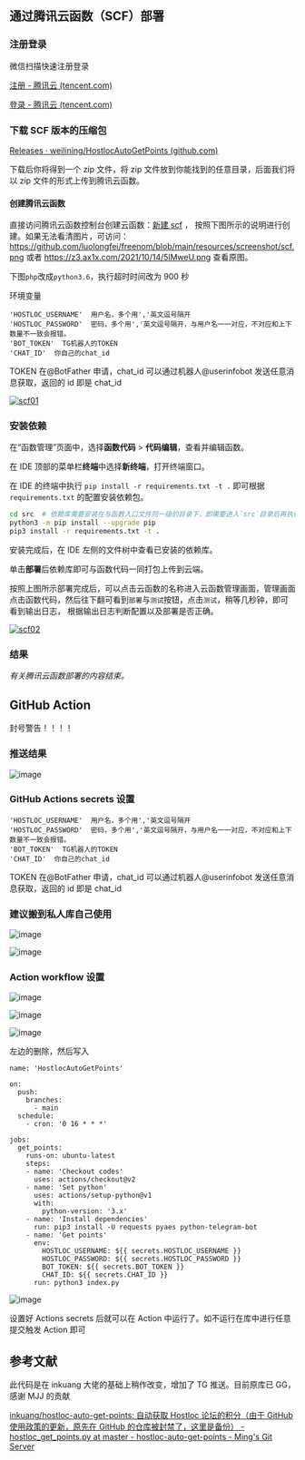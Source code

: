 ## 通过腾讯云函数（SCF）部署

### 注册登录

微信扫描快速注册登录

[注册 - 腾讯云 (tencent.com)](https://cloud.tencent.com/register)

[登录 - 腾讯云 (tencent.com)](https://cloud.tencent.com/login)

### 下载 SCF 版本的压缩包

[Releases · weilining/HostlocAutoGetPoints (github.com)](https://github.com/weilining/HostlocAutoGetPoints/releases)

下载后你将得到一个 zip 文件，将 zip 文件放到你能找到的任意目录，后面我们将以 zip 文件的形式上传到腾讯云函数。

#### 创建腾讯云函数

直接访问腾讯云函数控制台创建云函数：[新建 scf](https://console.cloud.tencent.com/scf/list-create) ， 按照下图所示的说明进行创建。如果无法看清图片，可访问： https://github.com/luolongfei/freenom/blob/main/resources/screenshot/scf.png 或者 https://z3.ax1x.com/2021/10/14/5lMweU.png 查看原图。

下图`php`改成`python3.6`，执行超时时间改为 900 秒

环境变量

```
'HOSTLOC_USERNAME'  用户名，多个用','英文逗号隔开
'HOSTLOC_PASSWORD'  密码，多个用','英文逗号隔开，与用户名一一对应，不对应和上下数量不一致会报错。
'BOT_TOKEN'  TG机器人的TOKEN
'CHAT_ID'  你自己的chat_id
```

TOKEN 在@BotFather 申请，chat_id 可以通过机器人@userinfobot 发送任意消息获取，返回的 id 即是 chat_id

[![scf01](https://camo.githubusercontent.com/3d69e3543159f7113e01343bd78b09829f92bfc51458be894136a97a40f82bc6/68747470733a2f2f7a332e617831782e636f6d2f323032312f31302f31342f356c4d7765552e706e67)](https://z3.ax1x.com/2021/10/14/5lMweU.png)

### 安装依赖

在“函数管理”页面中，选择**函数代码** > **代码编辑**，查看并编辑函数。

在 IDE 顶部的菜单栏**终端**中选择**新终端**，打开终端窗口。

在 IDE 的终端中执行 `pip install -r requirements.txt -t .` 即可根据 `requirements.txt` 的配置安装依赖包。

```bash
cd src  # 依赖库需要安装在与函数入口文件同一级的目录下，即需要进入`src`目录后再执行依赖安装操作。
python3 -m pip install --upgrade pip
pip3 install -r requirements.txt -t .
```

安装完成后，在 IDE 左侧的文件树中查看已安装的依赖库。

单击**部署**后依赖库即可与函数代码一同打包上传到云端。

按照上图所示部署完成后，可以点击云函数的名称进入云函数管理画面，管理画面点击函数代码，然后往下翻可看到`部署`与`测试`按钮，点击`测试`，稍等几秒钟，即可看到输出日志， 根据输出日志判断配置以及部署是否正确。

[![scf02](https://camo.githubusercontent.com/5430efa8d5a6b8b3f7151738b7345e3763eac5b916153e4690f863b317b8ccb4/68747470733a2f2f7a332e617831782e636f6d2f323032312f31302f31342f356c336f48662e706e67)](https://z3.ax1x.com/2021/10/14/5l3oHf.png)

### 结果

_有关腾讯云函数部署的内容结束。_

## GitHub Action

封号警告！！！！

### 推送结果

![image](https://user-images.githubusercontent.com/64535826/118832486-3c1c8d80-b8f3-11eb-9d42-77bbd3b56e90.png)

### GitHub Actions secrets 设置

```
'HOSTLOC_USERNAME'  用户名，多个用','英文逗号隔开
'HOSTLOC_PASSWORD'  密码，多个用','英文逗号隔开，与用户名一一对应，不对应和上下数量不一致会报错。
'BOT_TOKEN'  TG机器人的TOKEN
'CHAT_ID'  你自己的chat_id
```

TOKEN 在@BotFather 申请，chat_id 可以通过机器人@userinfobot 发送任意消息获取，返回的 id 即是 chat_id

### 建议搬到私人库自己使用

![image](https://user-images.githubusercontent.com/64535826/118836731-b8fd3680-b8f6-11eb-8601-101e10c0533c.png)

![image](https://user-images.githubusercontent.com/64535826/118837247-3628ab80-b8f7-11eb-97c8-d6cf4bc84926.png)

### Action workflow 设置

![image](https://user-images.githubusercontent.com/64535826/118829855-13939400-b8f1-11eb-8c95-44745e1242f5.png)

![image](https://user-images.githubusercontent.com/64535826/118829933-25753700-b8f1-11eb-9846-d0b983936763.png)

![image](https://user-images.githubusercontent.com/64535826/118830246-5eada700-b8f1-11eb-86b5-ca3c8547863f.png)

左边的删除，然后写入

    name: 'HostlocAutoGetPoints'

    on:
      push:
        branches:
          - main
      schedule:
        - cron: '0 16 * * *'

    jobs:
      get_points:
        runs-on: ubuntu-latest
        steps:
        - name: 'Checkout codes'
          uses: actions/checkout@v2
        - name: 'Set python'
          uses: actions/setup-python@v1
          with:
            python-version: '3.x'
        - name: 'Install dependencies'
          run: pip3 install -U requests pyaes python-telegram-bot
        - name: 'Get points'
          env:
            HOSTLOC_USERNAME: ${{ secrets.HOSTLOC_USERNAME }}
            HOSTLOC_PASSWORD: ${{ secrets.HOSTLOC_PASSWORD }}
            BOT_TOKEN: ${{ secrets.BOT_TOKEN }}
            CHAT_ID: ${{ secrets.CHAT_ID }}
          run: python3 index.py

![image](https://user-images.githubusercontent.com/64535826/118830589-a7656000-b8f1-11eb-9c2f-e1287a41ab11.png)

设置好 Actions secrets 后就可以在 Action 中运行了。如不运行在库中进行任意提交触发 Action 即可

## 参考文献

此代码是在 inkuang 大佬的基础上稍作改变，增加了 TG 推送。目前原库已 GG，感谢 MJJ 的贡献

[inkuang/hostloc-auto-get-points: 自动获取 Hostloc 论坛的积分（由于 GitHub 使用政策的更新，原先在 GitHub 的仓库被封禁了，这里是备份） - hostloc_get_points.py at master - hostloc-auto-get-points - Ming's Git Server](https://git.inkuang.com/inkuang/hostloc-auto-get-points/src/branch/master/hostloc_get_points.py)

###
